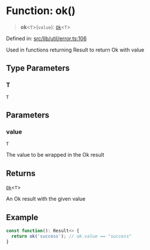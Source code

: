 # Function: ok()

> **ok**\<`T`\>(`value`): [`Ok`](../classes/Ok.md)\<`T`\>

Defined in: [src/lib/util/error.ts:106](https://github.com/andrewski04/SvelteKit-Template/blob/f0b9cd97c48d96681ee3ffe7effd53d4bdf784a1/src/lib/util/error.ts#L106)

Used in functions returning Result<T> to return Ok with value

## Type Parameters

### T

`T`

## Parameters

### value

`T`

The value to be wrapped in the Ok result

## Returns

[`Ok`](../classes/Ok.md)\<`T`\>

An Ok result with the given value

## Example

```ts
const function(): Result<> {
  return ok('success'); // ok.value == "success"
}
```
